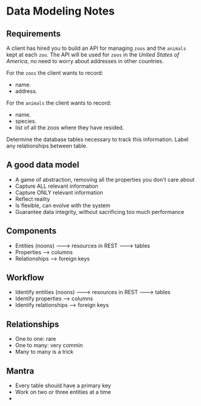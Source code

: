 # Data Modeling Notes

## Requirements

A client has hired you to build an API for managing `zoos` and the `animals` kept at each `zoo`. The API will be used for `zoos` in the _United States of America_, no need to worry about addresses in other countries.

For the `zoos` the client wants to record:

- name.
- address.

For the `animals` the client wants to record:

- name.
- species.
- list of all the zoos where they have resided.

Determine the database tables necessary to track this information.
Label any relationships between table.


## A good data model

- A game of abstraction, removing all the properties you don't care about
- Capture ALL relevant information
- Capture ONLY relevant information
- Reflect reality
- Is flexible, can evolve with the system
- Guarantee data integrity, without sacrificing too much performance

## Components

- Entities (noons) ---> resources in REST ---> tables
- Properties --> columns
- Relationships --> foreign keys

## Workflow

- Identify entities (noons) ---> resources in REST ---> tables
- Identify properties --> columns
- Identify relationships --> foreign keys

## Relationships

- One to one: rare
- One to many: very commin
- Many to many is a trick


## Mantra
- Every table should have a primary key
- Work on two or three entities at a time
- 